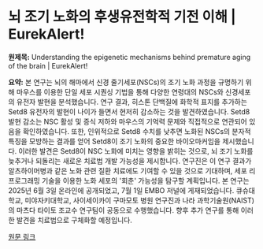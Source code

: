 # 뇌 조기 노화의 후생유전학적 기전 이해 | EurekAlert!

**원제목:** Understanding the epigenetic mechanisms behind premature aging of the brain | EurekAlert!

**요약:** 본 연구는 뇌의 해마에서 신경 줄기세포(NSCs)의 조기 노화 과정을 규명하기 위해 마우스를 이용한 단일 세포 시퀀싱 기법을 통해 다양한 연령대의 NSCs와 신경세포의 유전자 발현을 분석했습니다.  연구 결과, 히스톤 단백질에 화학적 표지를 추가하는 Setd8 유전자의 발현이 나이가 들면서 현저히 감소하는 것을 발견하였습니다.  Setd8 발현 감소는 NSC 활성 및 증식 저하와 마우스의 기억력 문제와 직접적으로 연관되어 있음을 확인하였습니다.  또한, 인위적으로 Setd8 수치를 낮추면 노화된 NSCs의 분자적 특징을 모방하는 결과를 얻어 Setd8이 조기 노화의 중요한 바이오마커임을 제시했습니다.  이러한 발견은 Setd8이 NSC 노화에 미치는 영향을 밝히는 것으로, 뇌 조기 노화를 늦추거나 되돌리는 새로운 치료법 개발 가능성을 제시합니다.  연구진은 이 연구 결과가 알츠하이머병과 같은 노화 관련 질환 치료에도 기여할 수 있을 것으로 기대하며, 세포 리프로그래밍 기술을 이용한 노화 세포의 '회춘' 가능성을 탐구할 계획입니다.  본 연구는 2025년 6월 3일 온라인에 공개되었고, 7월 1일 EMBO 저널에 게재되었습니다.  큐슈대학교, 미야자키대학교, 사이세이카이 구마모토 병원 연구진과 나라 과학기술원(NAIST)의 마츠다 타이토 조교수 연구팀이 공동으로 수행했습니다.  향후 추가 연구를 통해 이러한 발견을 치료법으로 구체화할 예정입니다.

[원문 링크](https://www.eurekalert.org/news-releases/1092297)
